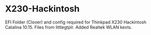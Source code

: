 # X230-Hackintosh
EFI Folder (Clover) and config required for Thinkpad X230 Hackintosh Catalina 10.15. Files from littlegtplr. Added Realtek WLAN kexts. 
